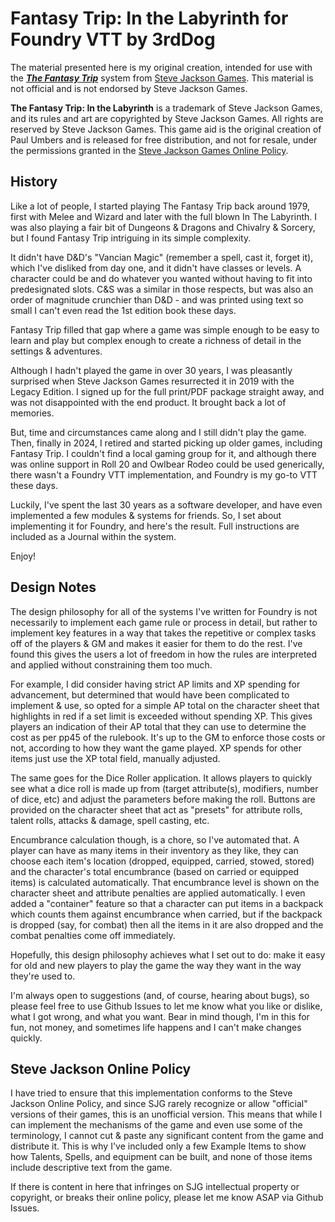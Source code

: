 # Fantasy Trip: In the Labyrinth for Foundry VTT by 3rdDog

The material presented here is my original creation, intended for use with the <a href="https://www.thefantasytrip.game/"><b><i>The Fantasy Trip</i></b></a> system from <a href="http://www.sjgames.com/">Steve Jackson Games</a>. This material is not official and is not endorsed by Steve Jackson Games.

<b>The Fantasy Trip: In the Labyrinth</b> is a trademark of Steve Jackson Games, and its rules and art are copyrighted by Steve Jackson Games. All rights are reserved by Steve Jackson Games. This game aid is the original creation of Paul Umbers and is released for free distribution, and not for resale, under the permissions granted in the <a href="http://www.sjgames.com/general/online_policy.html">Steve Jackson Games Online Policy</a>.

## History

Like a lot of people, I started playing The Fantasy Trip back around 1979, first with Melee and Wizard and later with the full blown In The Labyrinth. I was also playing a fair bit of Dungeons & Dragons and Chivalry & Sorcery, but I found Fantasy Trip intriguing in its simple complexity.

It didn't have D&D's "Vancian Magic" (remember a spell, cast it, forget it), which I've disliked from day one, and it didn't have classes or levels. A character could be and do whatever you wanted without having to fit into predesignated slots. C&S was a similar in those respects, but was also an order of magnitude crunchier than D&D - and was printed using text so small I can't even read the 1st edition book these days.

Fantasy Trip filled that gap where a game was simple enough to be easy to learn and play but complex enough to create a richness of detail in the settings & adventures.

Although I hadn't played the game in over 30 years, I was pleasantly surprised when Steve Jackson Games resurrected it in 2019 with the Legacy Edition. I signed up for the full print/PDF package straight away, and was not disappointed with the end product. It brought back a lot of memories.

But, time and circumstances came along and I still didn't play the game. Then, finally in 2024, I retired and started picking up older games, including Fantasy Trip. I couldn't find a local gaming group for it, and although there was online support in Roll 20 and Owlbear Rodeo could be used generically, there wasn't a Foundry VTT implementation, and Foundry is my go-to VTT these days.

Luckily, I've spent the last 30 years as a software developer, and have even implemented a few modules & systems for friends. So, I set about implementing it for Foundry, and here's the result. Full instructions are included as a Journal within the system.

Enjoy!

## Design Notes

The design philosophy for all of the systems I've written for Foundry is not necessarily to implement each game rule or process in detail, but rather to implement key features in a way that takes the repetitive or complex tasks off of the players & GM and makes it easier for them to do the rest. I've found this gives the users a lot of freedom in how the rules are interpreted and applied without constraining them too much.

For example, I did consider having strict AP limits and XP spending for advancement, but determined that would have been complicated to implement & use, so opted for a simple AP total on the character sheet that highlights in red if a set limit is exceeded without spending XP. This gives players an indication of their AP total that they can use to determine the cost as per pp45 of the rulebook. It's up to the GM to enforce those costs or not, according to how they want the game played. XP spends for other items just use the XP total field, manually adjusted.

The same goes for the Dice Roller application. It allows players to quickly see what a dice roll is made up from (target attribute(s), modifiers, number of dice, etc) and adjust the parameters before making the roll. Buttons are provided on the character sheet that act as "presets" for attribute rolls, talent rolls, attacks & damage, spell casting, etc.

Encumbrance calculation though, is a chore, so I've automated that. A player can have as many items in their inventory as they like, they can choose each item's location (dropped, equipped, carried, stowed, stored) and the character's total encumbrance (based on carried or equipped items) is calculated automatically. That encumbrance level is shown on the character sheet and attribute penalties are applied automatically. I even added a "container" feature so that a character can put items in a backpack which counts them against encumbrance when carried, but if the backpack is dropped (say, for combat) then all the items in it are also dropped and the combat penalties come off immediately.

Hopefully, this design philosophy achieves what I set out to do: make it easy for old and new players to play the game the way they want in the way they're used to.

I'm always open to suggestions (and, of course, hearing about bugs), so please feel free to use Github Issues to let me know what you like or dislike, what I got wrong, and what you want. Bear in mind though, I'm in this for fun, not money, and sometimes life happens and I can't make changes quickly.

## Steve Jackson Online Policy

I have tried to ensure that this implementation conforms to the Steve Jackson Online Policy, and since SJG rarely recognize or allow "official" versions of their games, this is an unofficial version. This means that while I can implement the mechanisms of the game and even use some of the terminology, I cannot cut & paste any significant content from the game and distribute it. This is why I've included only a few Example Items to show how Talents, Spells, and equipment can be built, and none of those items include descriptive text from the game.

If there is content in here that infringes on SJG intellectual property or copyright, or breaks their online policy, please let me know ASAP via Github Issues.
